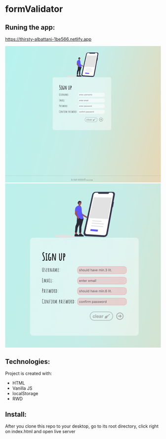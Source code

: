 # formValidator

## Runing the app:
https://thirsty-albattani-1be566.netlify.app


![app photo](./img/screen1.png) ![app photo](./img/screen2.png)


## Technologies:
Project is created with:
* HTML
* Vanilla JS
* localStorage
* RWD

## Install:
After you clone this repo to your desktop, go to its root directory, click right on index.html and open live server
